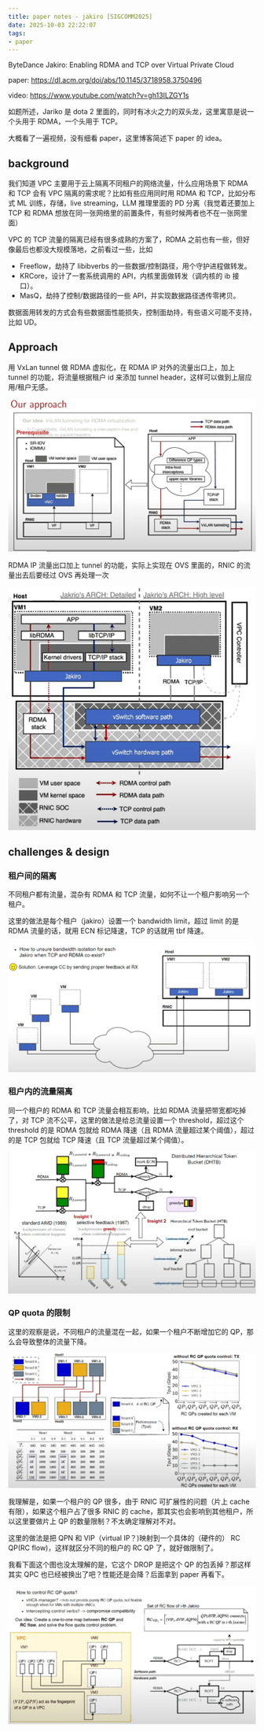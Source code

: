```yaml
---
title: paper notes - jakiro [SIGCOMM2025]
date: 2025-10-03 22:22:07
tags:
- paper
---
```


ByteDance Jakiro: Enabling RDMA and TCP over Virtual Private Cloud

paper: https://dl.acm.org/doi/abs/10.1145/3718958.3750496

video: https://www.youtube.com/watch?v=gh13ILZGY1s

如题所述，Jariko 是 dota 2 里面的，同时有冰火之力的双头龙，这里寓意是说一个头用于 RDMA，一个头用于 TCP。

大概看了一遍视频，没有细看 paper，这里博客简述下 paper 的 idea。

## background

我们知道 VPC 主要用于云上隔离不同租户的网络流量，什么应用场景下 RDMA 和 TCP 会有 VPC 隔离的需求呢？比如有些应用同时用 RDMA 和 TCP，比如分布式 ML 训练，存储，live streaming，LLM 推理里面的 PD 分离（我觉着还要加上 TCP 和 RDMA 想放在同一张网络里的前置条件，有些时候两者也不在一张网里面）

VPC 的 TCP 流量的隔离已经有很多成熟的方案了，RDMA 之前也有一些，但好像最后也都没大规模落地，之前看过一些，比如

* Freeflow，劫持了 libibverbs 的一些数据/控制路径，用个守护进程做转发。
* KRCore，设计了一套系统调用的 API，内核里面做转发（调内核的 ib 接口）。
* MasQ，劫持了控制/数据路径的一些 API，并实现数据路径透传零拷贝。

数据面用转发的方式会有些数据面性能损失，控制面劫持，有些语义可能不支持，比如 UD。

## Approach

用 VxLan tunnel 做 RDMA 虚拟化，在 RDMA IP 对外的流量出口上，加上 tunnel 的功能，将流量根据租户 id 来添加 tunnel header，这样可以做到上层应用/租户无感。

![image-20251003231318510](../figures/image-20251003231318510.png)

RDMA IP 流量出口加上 tunnel 的功能，实际上实现在 OVS 里面的，RNIC 的流量出去后要经过 OVS 再处理一次

![image-20251003231517927](../figures/image-20251003231517927.png)



## challenges & design

### 租户间的隔离

不同租户都有流量，混杂有 RDMA 和 TCP 流量，如何不让一个租户影响另一个租户。

这里的做法是每个租户（jakiro）设置一个 bandwidth limit，超过 limit 的是 RDMA 流量的话，就用 ECN 标记降速，TCP 的话就用 tbf 降速。

![image-20251003231804963](../figures/image-20251003231804963.png)



### 租户内的流量隔离

同一个租户的 RDMA 和 TCP 流量会相互影响，比如 RDMA 流量把带宽都吃掉了，对 TCP 流不公平，这里的做法是给总流量设置一个 threshold，超过这个 threshold 的是 RDMA 包就给 RDMA 降速（且 RDMA 流量超过某个阈值），超过的是 TCP 包就给 TCP 降速（且 TCP 流量超过某个阈值）。

![image-20251003232911506](../figures/image-20251003232911506.png)

### QP quota 的限制

这里的观察是说，不同租户的流量混在一起，如果一个租户不断增加它的 QP，那么会导致整体的流量下降。

![image-20251003234929589](../figures/image-20251003234929589.png)

我理解是，如果一个租户的 QP 很多，由于 RNIC 可扩展性的问题（片上 cache 有限），如果这个租户占了很多 RNIC 的 cache，那其实也会影响到其他租户，所以这里要做片上 QP 的数量限制？不太确定理解对不对。

这里的做法是把 QPN 和 VIP（virtual IP？)映射到一个具体的（硬件的） RC QP(RC flow)，这样就区分不同的租户的 RC QP 了，就好做限制了。

我看下面这个图也没太理解的是，它这个 DROP 是把这个 QP 的包丢掉？那这样其实 QPC 也已经被换出了吧？性能还是会降？后面拿到 paper 再看下。

![image-20251003233554528](../figures/image-20251003233554528.png)
